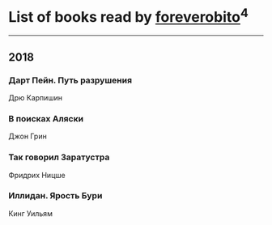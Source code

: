 # List of books read by [foreverobito](http://vk.com/id481937529)<sup>4</sup>
---

## 2018

### Дарт Пейн. Путь разрушения
Дрю Карпишин


### В поисках Аляски
Джон Грин


### Так говорил Заратустра
Фридрих Ницше


### Иллидан. Ярость Бури
Кинг Уильям



